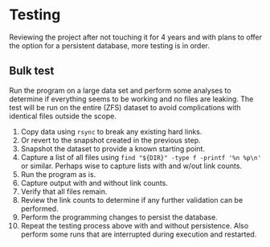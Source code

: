 # Testing

Reviewing the project after not touching it for 4 years and with plans to offer the option for a persistent database, more testing is in order. 

## Bulk test

Run the program on a large data set and perform some analyses to determine if everything seems to be working and no files are leaking. The test will be run on the entire (ZFS) dataset to avoid complications with identical files outside the scope.

1. Copy data using `rsync` to break any existing hard links.
1. Or revert to the snapshot created in the previous step.
1. Snapshot the dataset to provide a known starting point.
1. Capture a list of all files using `find "${DIR}" -type f -printf '%n %p\n'` or similar. Perhaps wise to capture lists with and w/out link counts.
1. Run the program as is.
1. Capture output with and without link counts.
1. Verify that all files remain.
1. Review the link counts to determine if any further validation can be performed.
1. Perform the programming changes to persist the database. 
1. Repeat the testing process above with and without persistence. Also perform some runs that are interrupted during execution and restarted.
